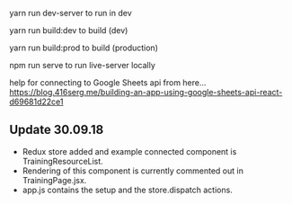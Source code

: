 yarn run dev-server to run in dev

yarn run build:dev to build (dev)

yarn run build:prod to build (production)

npm run serve to run live-server locally

help for connecting to Google Sheets api from here... https://blog.416serg.me/building-an-app-using-google-sheets-api-react-d69681d22ce1


Update 30.09.18
---------------

* Redux store added and example connected component is TrainingResourceList.
* Rendering of this component is currently commented out in TrainingPage.jsx.
* app.js contains the <Provider /> setup and the store.dispatch actions.
